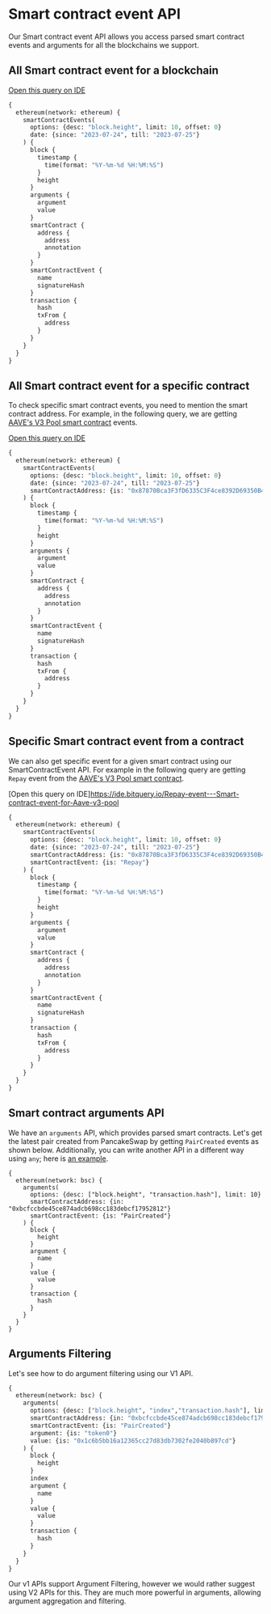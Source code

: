 # Smart contract event API

Our Smart contract event API allows you access parsed smart contract events and arguments for all the blockchains we support.

## All Smart contract event for a blockchain

[Open this query on IDE](https://ide.bitquery.io/Smart-contract-event-API_1_1)

```graphql
{
  ethereum(network: ethereum) {
    smartContractEvents(
      options: {desc: "block.height", limit: 10, offset: 0}
      date: {since: "2023-07-24", till: "2023-07-25"}
    ) {
      block {
        timestamp {
          time(format: "%Y-%m-%d %H:%M:%S")
        }
        height
      }
      arguments {
        argument
        value
      }
      smartContract {
        address {
          address
          annotation
        }
      }
      smartContractEvent {
        name
        signatureHash
      }
      transaction {
        hash
        txFrom {
          address
        }
      }
    }
  }
}
```

## All Smart contract event for a specific contract

To check specific smart contract events, you need to mention the smart contract address. For example, in the following query, we are getting [AAVE's V3 Pool smart contract](https://explorer.bitquery.io/ethereum/smart_contract/0x87870bca3f3fd6335c3f4ce8392d69350b4fa4e2/events) events.

[Open this query on IDE](https://ide.bitquery.io/Smart-contract-event-for-Aave-v3-pool)

```graphql
{
  ethereum(network: ethereum) {
    smartContractEvents(
      options: {desc: "block.height", limit: 10, offset: 0}
      date: {since: "2023-07-24", till: "2023-07-25"}
      smartContractAddress: {is: "0x87870Bca3F3fD6335C3F4ce8392D69350B4fA4E2"}
    ) {
      block {
        timestamp {
          time(format: "%Y-%m-%d %H:%M:%S")
        }
        height
      }
      arguments {
        argument
        value
      }
      smartContract {
        address {
          address
          annotation
        }
      }
      smartContractEvent {
        name
        signatureHash
      }
      transaction {
        hash
        txFrom {
          address
        }
      }
    }
  }
}
```



## Specific Smart contract event from a contract

We can also get specific event for a given smart contract using our SmartContractEvent API. For example in the following query are getting `Repay` event from the [AAVE's V3 Pool smart contract](https://explorer.bitquery.io/ethereum/smart_contract/0x87870bca3f3fd6335c3f4ce8392d69350b4fa4e2/events).


[Open this query on IDE]https://ide.bitquery.io/Repay-event---Smart-contract-event-for-Aave-v3-pool


```graphql
{
  ethereum(network: ethereum) {
    smartContractEvents(
      options: {desc: "block.height", limit: 10, offset: 0}
      date: {since: "2023-07-24", till: "2023-07-25"}
      smartContractAddress: {is: "0x87870Bca3F3fD6335C3F4ce8392D69350B4fA4E2"}
      smartContractEvent: {is: "Repay"}
    ) {
      block {
        timestamp {
          time(format: "%Y-%m-%d %H:%M:%S")
        }
        height
      }
      arguments {
        argument
        value
      }
      smartContract {
        address {
          address
          annotation
        }
      }
      smartContractEvent {
        name
        signatureHash
      }
      transaction {
        hash
        txFrom {
          address
        }
      }
    }
  }
}
```


## Smart contract arguments API

We have an `arguments` API, which provides parsed smart contracts. Let's get the latest pair created from PancakeSwap by getting `PairCreated` events as shown below. Additionally, you can write another API in a different way using `any`; here is [an example](https://ide.bitquery.io/Latest-Pair-Created-on-Pancake-Swap_1_1_1).

```
{
  ethereum(network: bsc) {
    arguments(
      options: {desc: ["block.height", "transaction.hash"], limit: 10}
      smartContractAddress: {in: "0xbcfccbde45ce874adcb698cc183debcf17952812"}
      smartContractEvent: {is: "PairCreated"}
    ) {
      block {
        height
      }
      argument {
        name
      }
      value {
        value
      }
      transaction {
        hash
      }
    }
  }
}
```



## Arguments Filtering

Let's see how to do argument filtering using our V1 API. 

```graphql
{
  ethereum(network: bsc) {
    arguments(
      options: {desc: ["block.height", "index","transaction.hash"], limit: 10}
      smartContractAddress: {in: "0xbcfccbde45ce874adcb698cc183debcf17952812"}
      smartContractEvent: {is: "PairCreated"}
      argument: {is: "token0"}
      value: {is: "0x1c6b5bb16a12365cc27d83db7302fe2040b897cd"}
    ) {
      block {
        height
      }
      index
      argument {
        name
      }
      value {
        value
      }
      transaction {
        hash
      }
    }
  }
}

```

Our v1 APIs support Argument Filtering, however we would rather suggest using V2 APIs for this. They are much more powerful in arguments, allowing argument aggregation and filtering.